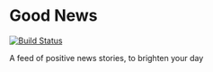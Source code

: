 # Good News

[![Build Status](https://travis-ci.org/kmartin21/good-news.svg?branch=master)](https://travis-ci.org/kmartin21/good-news)


A feed of positive news stories, to brighten your day
